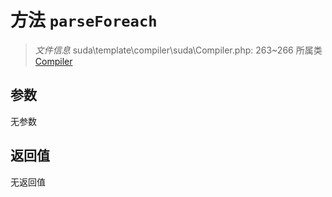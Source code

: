 # 方法 `parseForeach`

> *文件信息* suda\template\compiler\suda\Compiler.php: 263~266
> 所属类 [Compiler](../Compiler.md)




## 参数


无参数


## 返回值

无返回值
